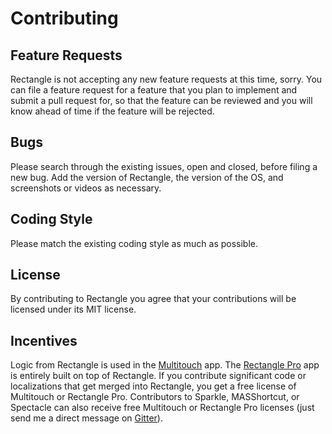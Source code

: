 # Contributing

## Feature Requests

Rectangle is not accepting any new feature requests at this time, sorry. You can file a feature request for a feature that you plan to implement and submit a pull request for, so that the feature can be reviewed and you will know ahead of time if the feature will be rejected.  

## Bugs

Please search through the existing issues, open and closed, before filing a new bug.
Add the version of Rectangle, the version of the OS, and screenshots or videos as necessary.

## Coding Style

Please match the existing coding style as much as possible.

## License

By contributing to Rectangle you agree that your contributions will be licensed under its MIT license.

## Incentives

Logic from Rectangle is used in the [Multitouch](https://multitouch.app) app. The [Rectangle Pro](https://rectangleapp.com/pro) app is entirely built on top of Rectangle. If you contribute significant code or localizations that get merged into Rectangle, you get a free license of Multitouch or Rectangle Pro. Contributors to Sparkle, MASShortcut, or Spectacle can also receive free Multitouch or Rectangle Pro licenses (just send me a direct message on [Gitter](https://gitter.im)).
